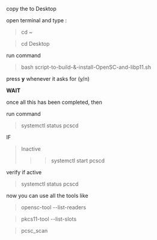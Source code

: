 copy the <build script file> to Desktop


open terminal and type : 
> cd ~

> cd Desktop

run command 
> bash script-to-build-\&-install-OpenSC-and-libp11.sh

press **y** whenever it asks for (y/n)


**WAIT**

once all this has been completed, then

run command
> systemctl status pcscd

IF
> Inactive
>>> systemctl start pcscd

verify if active
> systemctl status pcscd

now you can use all the tools like

> opensc-tool --list-readers

> pkcs11-tool --list-slots

> pcsc_scan

